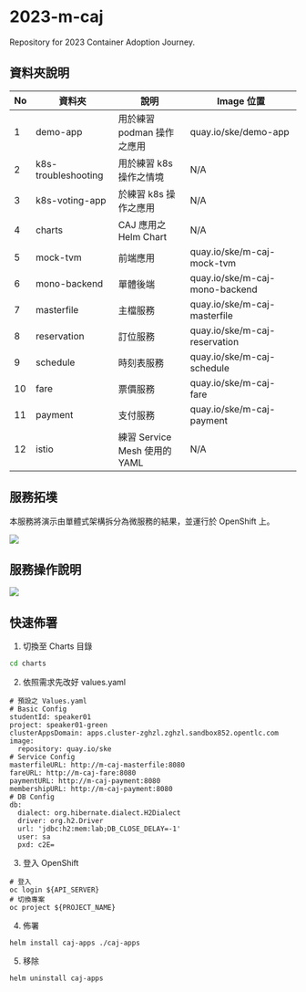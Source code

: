 # 2023-m-caj
Repository for 2023 Container Adoption Journey.

## 資料夾說明

| No |  資料夾 | 說明 | Image 位置 |
| -------- | -------- | -------- | -------- |
| 1     | demo-app     | 用於練習 podman 操作之應用     |quay.io/ske/demo-app|
| 2     | k8s-troubleshooting     | 用於練習 k8s 操作之情境     | N/A |
| 3     | k8s-voting-app     | 於練習 k8s 操作之應用     | N/A |
| 4     | charts     | CAJ 應用之 Helm Chart     | N/A |
| 5     | mock-tvm     | 前端應用    | quay.io/ske/m-caj-mock-tvm|
| 6     | mono-backend     | 單體後端   |quay.io/ske/m-caj-mono-backend |
| 7     | masterfile     | 主檔服務     |quay.io/ske/m-caj-masterfile |
| 8     | reservation     | 訂位服務     | quay.io/ske/m-caj-reservation|
| 9     | schedule     | 時刻表服務     | quay.io/ske/m-caj-schedule|
| 10     | fare     | 票價服務     | quay.io/ske/m-caj-fare|
| 11     | payment     | 支付服務     | quay.io/ske/m-caj-payment|
| 12     | istio     | 練習 Service Mesh 使用的 YAML     | N/A |


## 服務拓墣
本服務將演示由單體式架構拆分為微服務的結果，並運行於 OpenShift 上。

![](https://hackmd.io/_uploads/rJjoNeo-T.png)

## 服務操作說明
![](https://hackmd.io/_uploads/SJqh1xaZp.gif)

## 快速佈署
1. 切換至 Charts 目錄
```bash
cd charts
```

2. 依照需求先改好 values.yaml

```yaml=
# 預設之 Values.yaml
# Basic Config
studentId: speaker01
project: speaker01-green
clusterAppsDomain: apps.cluster-zghzl.zghzl.sandbox852.opentlc.com
image:
  repository: quay.io/ske
# Service Config
masterfileURL: http://m-caj-masterfile:8080
fareURL: http://m-caj-fare:8080
paymentURL: http://m-caj-payment:8080
membershipURL: http://m-caj-payment:8080
# DB Config
db:
  dialect: org.hibernate.dialect.H2Dialect
  driver: org.h2.Driver
  url: 'jdbc:h2:mem:lab;DB_CLOSE_DELAY=-1'
  user: sa
  pxd: c2E=
```

3. 登入 OpenShift
```bash=
# 登入
oc login ${API_SERVER}
# 切換專案
oc project ${PROJECT_NAME}
```

4. 佈署
```bash=
helm install caj-apps ./caj-apps
```

5. 移除
```bash=
helm uninstall caj-apps
```